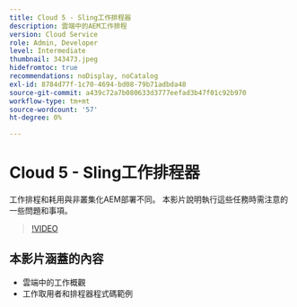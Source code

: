 ```yaml
---
title: Cloud 5 - Sling工作排程器
description: 雲端中的AEM工作排程
version: Cloud Service
role: Admin, Developer
level: Intermediate
thumbnail: 343473.jpeg
hidefromtoc: true
recommendations: noDisplay, noCatalog
exl-id: 8784d77f-1c70-4694-bd08-79b71adbda48
source-git-commit: a439c72a7b080633d3777eefad3b47f01c92b970
workflow-type: tm+mt
source-wordcount: '57'
ht-degree: 0%

---
```


# Cloud 5 - Sling工作排程器

工作排程和耗用與非叢集化AEM部署不同。 本影片說明執行這些任務時需注意的一些問題和事項。

>[!VIDEO](https://video.tv.adobe.com/v/343473?quality=12&learn=on)

## 本影片涵蓋的內容

+ 雲端中的工作概觀
+ 工作取用者和排程器程式碼範例
